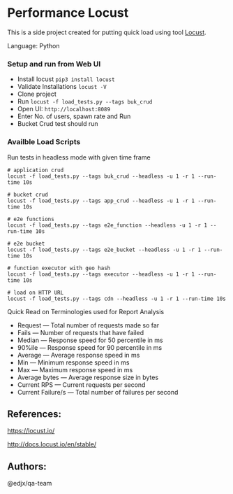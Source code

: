 # Performance Locust

This is a side project created for putting quick load using tool [Locust](https://github.com/locustio/locust).

Language: Python

### Setup and run from Web UI
- Install locust ```pip3 install locust```
- Validate Installations ```locust -V```
- Clone project
- Run ```locust -f load_tests.py --tags buk_crud```
- Open UI: ```http://localhost:8089```
- Enter No. of users, spawn rate and Run
- Bucket Crud test should run


### Availble Load Scripts

Run tests in headless mode with given time frame
```
# application crud
locust -f load_tests.py --tags buk_crud --headless -u 1 -r 1 --run-time 10s

# bucket crud
locust -f load_tests.py --tags app_crud --headless -u 1 -r 1 --run-time 10s

# e2e functions
locust -f load_tests.py --tags e2e_function --headless -u 1 -r 1 --run-time 10s

# e2e bucket
locust -f load_tests.py --tags e2e_bucket --headless -u 1 -r 1 --run-time 10s

# function executor with geo hash
locust -f load_tests.py --tags executor --headless -u 1 -r 1 --run-time 10s

# load on HTTP URL
locust -f load_tests.py --tags cdn --headless -u 1 -r 1 --run-time 10s
```

Quick Read on Terminologies used for Report Analysis
* Request — Total number of requests made so far
* Fails — Number of requests that have failed
* Median — Response speed for 50 percentile in ms
* 90%ile — Response speed for 90 percentile in ms
* Average — Average response speed in ms
* Min — Minimum response speed in ms
* Max — Maximum response speed in ms
* Average bytes — Average response size in bytes
* Current RPS — Current requests per second
* Current Failure/s — Total number of failures per second

## References:
https://locust.io/

http://docs.locust.io/en/stable/


## Authors: 

@edjx/qa-team

